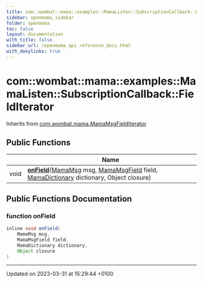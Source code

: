 ```yaml
---
title: com::wombat::mama::examples::MamaListen::SubscriptionCallback::FieldIterator
sidebar: openmama_sidebar
folder: openmama
toc: false
layout: documentation
with_title: false
sidebar_url: /openmama_api_reference_docs.html
with_doxylinks: true
---
```


# com::wombat::mama::examples::MamaListen::SubscriptionCallback::FieldIterator





Inherits from [com.wombat.mama.MamaMsgFieldIterator](interfacecom_1_1wombat_1_1mama_1_1MamaMsgFieldIterator.html)

## Public Functions

|                | Name           |
| -------------- | -------------- |
| void | **[onField](classcom_1_1wombat_1_1mama_1_1examples_1_1MamaListen_1_1SubscriptionCallback_1_1FieldIterator.html#function-onfield)**([MamaMsg](classcom_1_1wombat_1_1mama_1_1MamaMsg.html) msg, [MamaMsgField](classcom_1_1wombat_1_1mama_1_1MamaMsgField.html) field, [MamaDictionary](classcom_1_1wombat_1_1mama_1_1MamaDictionary.html) dictionary, Object closure) |

## Public Functions Documentation

### function onField

```java
inline void onField(
    MamaMsg msg,
    MamaMsgField field,
    MamaDictionary dictionary,
    Object closure
)
```


-------------------------------

Updated on 2023-03-31 at 15:29:44 +0100